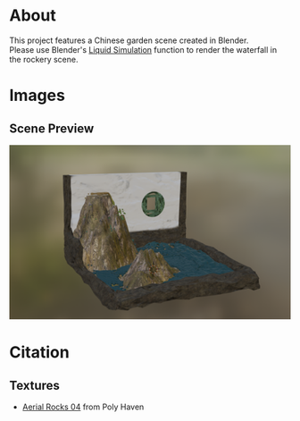 # About
This project features a Chinese garden scene created in Blender.  
Please use Blender's [Liquid Simulation](https://docs.blender.org/manual/en/latest/physics/fluid/introduction.html) function to render the waterfall in the rockery scene.

# Images
## Scene Preview
![Scene](/asset/overview.png)

# Citation
## Textures
- [Aerial Rocks 04](https://polyhaven.com/a/aerial_rocks_04) from Poly Haven
